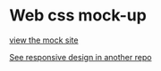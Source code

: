 # Web css mock-up

[view the mock site](http://codepen.io/ironprice91/full/swJjd/)

[See responsive design in another repo](http://codepen.io/ironprice91/full/uorfv/)
